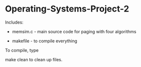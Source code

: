 # Operating-Systems-Project-2

Includes:

- memsim.c - main source code for paging with four algorithms

- makefile - to compile everything

To compile, type

make clean to clean up files.
